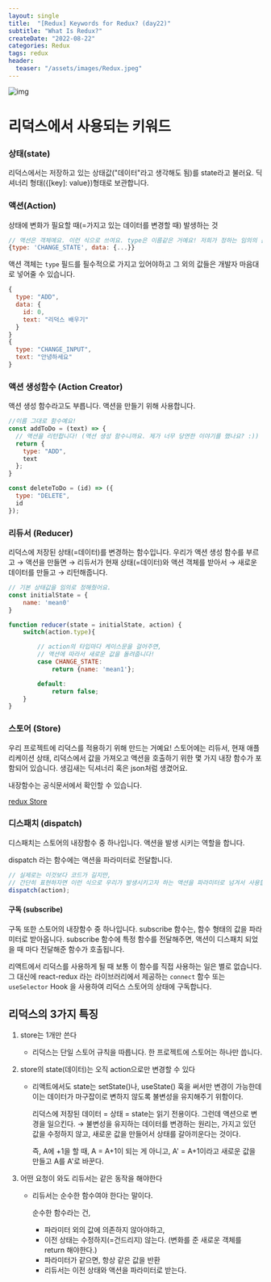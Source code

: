```yaml
---
layout: single
title:  "[Redux] Keywords for Redux? (day22)" 
subtitle: "What Is Redux?"
createDate: "2022-08-22"
categories: Redux
tags: redux
header:
  teaser: "/assets/images/Redux.jpeg"
---
```


![img](https://velog.velcdn.com/images/danchoi/post/b3f6674f-6f68-4b61-98fd-527cc88648f1/image.jpeg)

# 리덕스에서 사용되는 키워드

### 상태(state)

리덕스에서는 저장하고 있는 상태값("데이터"라고 생각해도 됨)를 state라고 불러요. 딕셔너리 형태({[key]: value})형태로 보관합니다.

### 액션(Action)

상태에 변화가 필요할 때(=가지고 있는 데이터를 변경할 때) 발생하는 것

```javascript
// 액션은 객체예요. 이런 식으로 쓰여요. type은 이름같은 거예요! 저희가 정하는 임의의 문자열을 넣습니다.
{type: 'CHANGE_STATE', data: {...}}
```

액션 객체는 `type` 필드를 필수적으로 가지고 있어야하고 그 외의 값들은 개발자 마음대로 넣어줄 수 있습니다.

```javascript
{
  type: "ADD",
  data: {
    id: 0,
    text: "리덕스 배우기"
  }
}
{
  type: "CHANGE_INPUT",
  text: "안녕하세요"
}
```

### 액션 생성함수 (Action Creator)

액션 생성 함수라고도 부릅니다. 액션을 만들기 위해 사용합니다.

```javascript
//이름 그대로 함수예요!
const addToDo = (text) => {
  // 액션을 리턴합니다! (액션 생성 함수니까요. 제가 너무 당연한 이야기를 했나요? :))
  return {
    type: "ADD",
    text
  };
}

const deleteToDo = (id) => ({ 
  type: "DELETE",
  id
});
```

### 리듀서 (Reducer)

리덕스에 저장된 상태(=데이터)를 변경하는 함수입니다. 우리가 액션 생성 함수를 부르고 → 액션을 만들면 → 리듀서가 현재 상태(=데이터)와 액션 객체를 받아서 → 새로운 데이터를 만들고 → 리턴해줍니다.

```javascript
// 기본 상태값을 임의로 정해줬어요.
const initialState = {
	name: 'mean0'
}

function reducer(state = initialState, action) {
	switch(action.type){

		// action의 타입마다 케이스문을 걸어주면, 
		// 액션에 따라서 새로운 값을 돌려줍니다!
		case CHANGE_STATE: 
			return {name: 'mean1'};

		default: 
			return false;
	}	
}
```



### 스토어 (Store)

우리 프로젝트에 리덕스를 적용하기 위해 만드는 거예요! 스토어에는 리듀서, 현재 애플리케이션 상태, 리덕스에서 값을 가져오고 액션을 호출하기 위한 몇 가지 내장 함수가 포함되어 있습니다. 생김새는 딕셔너리 혹은 json처럼 생겼어요.

내장함수는 공식문서에서 확인할 수 있습니다.

[redux Store](https://ko.redux.js.org/api/store/)

### 디스패치 (dispatch)

디스패치는 스토어의 내장함수 중 하나입니다. 액션을 발생 시키는 역할을 합니다.

 dispatch 라는 함수에는 액션을 파라미터로 전달합니다.

```javascript
// 실제로는 이것보다 코드가 길지만, 
// 간단히 표현하자면 이런 식으로 우리가 발생시키고자 하는 액션을 파라미터로 넘겨서 사용합니다.
dispatch(action); 
```

#### 구독 (subscribe)

구독 또한 스토어의 내장함수 중 하나입니다. subscribe 함수는, 함수 형태의 값을 파라미터로 받아옵니다. subscribe 함수에 특정 함수를 전달해주면, 액션이 디스패치 되었을 때 마다 전달해준 함수가 호출됩니다. 

리액트에서 리덕스를 사용하게 될 때 보통 이 함수를 직접 사용하는 일은 별로 없습니다. 그 대신에 react-redux 라는 라이브러리에서 제공하는 `connect` 함수 또는 `useSelector` Hook 을 사용하여 리덕스 스토어의 상태에 구독합니다.



## 리덕스의 3가지 특징

1. store는 1개만 쓴다
   - 리덕스는 단일 스토어 규칙을 따릅니다. 한 프로젝트에 스토어는 하나만 씁니다.

2. store의 state(데이터)는 오직 action으로만 변경할 수 있다

   - 리액트에서도 state는 setState()나, useState() 훅을 써서만 변경이 가능한데 이는 데이터가 마구잡이로 변하지 않도록 불변성을 유지해주기 위함이다.  

     리덕스에 저장된 데이터 = 상태 = state는 읽기 전용이다. 그런데 액션으로 변경을 일으킨다. → 불변성을 유지하는 데이터를 변경하는 원리는, 가지고 있던 값을 수정하지 않고, 새로운 값을 만들어서 상태를 갈아끼운다는 것이다. 

     즉, A에 +1을 할 때, A = A+1이 되는 게 아니고, A' = A+1이라고 새로운 값을 만들고 A를 A'로 바꾼다.

3. 어떤 요청이 와도 리듀서는 같은 동작을 해야한다

   - 리듀서는 순수한 함수여야 한다는 말이다. 

     순수한 함수라는 건, 

     - 파라미터 외의 값에 의존하지 않아야하고, 
     - 이전 상태는 수정하지(=건드리지) 않는다. (변화를 준 새로운 객체를 return 해야한다.) 
     - 파라미터가 같으면, 항상 같은 값을 반환 
     - 리듀서는 이전 상태와 액션을 파라미터로 받는다.